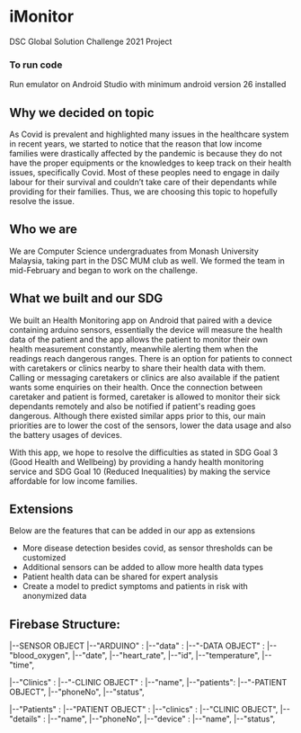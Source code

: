 # iMonitor
DSC Global Solution Challenge 2021 Project

### To run code
Run emulator on Android Studio with minimum android version 26 installed

## Why we decided on topic
As Covid is prevalent and highlighted many issues in the healthcare system in recent years, we started to notice that the reason that low income families were drastically affected
by the pandemic is because they do not have the proper equipments or the knowledges to keep track on their health issues, specifically Covid. Most of these peoples need to engage 
in daily labour for their survival and couldn’t take care of their dependants while providing for their families. Thus, we are choosing this topic to hopefully resolve the issue.



## Who we are
We are Computer Science undergraduates from Monash University Malaysia, taking part in the DSC MUM club as well. We formed the team in mid-February and began to work on the challenge.



## What we built and our SDG
We built an Health Monitoring app on Android that paired with a device containing arduino sensors, essentially the device will measure the health data of the patient and the app allows 
the patient to monitor their own health measurement constantly, meanwhile alerting them when the readings reach dangerous ranges. There is an option for patients to connect with 
caretakers or clinics nearby to share their health data with them. Calling or messaging caretakers or clinics are also available if the patient wants some enquiries on their health. 
Once the connection between caretaker and patient is formed, caretaker is allowed to monitor their sick dependants remotely and also be notified if patient's reading goes dangerous. 
Although there existed similar apps prior to this, our main priorities are to lower the cost of the sensors, lower the data usage and also the battery usages of devices. 

With this app, we hope to resolve the difficulties as stated in SDG Goal 3 (Good Health and Wellbeing) by providing a handy health monitoring service and SDG Goal 10 (Reduced Inequalities) 
by making the service affordable for low income families.


## Extensions
Below are the features that can be added in our app as extensions
- More disease detection besides covid, as sensor thresholds can be customized
- Additional sensors can be added to allow more health data types
- Patient health data can be shared for expert analysis
- Create a model to predict symptoms and patients in risk with anonymized data


## Firebase Structure:

|--SENSOR OBJECT
 |--"ARDUINO" :
    |--"data" :
      |--"-DATA OBJECT" :
        |--"blood_oxygen",
        |--"date",
        |--"heart_rate",
        |--"id",
        |--"temperature",
        |--"time",
        
 |--"Clinics" : 
    |--"-CLINIC OBJECT" : 
      |--"name",
      |--"patients":
        |--"-PATIENT OBJECT",
      |--"phoneNo",
      |--"status",

 |--"Patients" :
    |--"PATIENT OBJECT" :
      |--"clinics" : 
        |--"CLINIC OBJECT",
      |--"details" :
        |--"name",
        |--"phoneNo",
      |--"device" :
        |--"name",
        |--"status",
